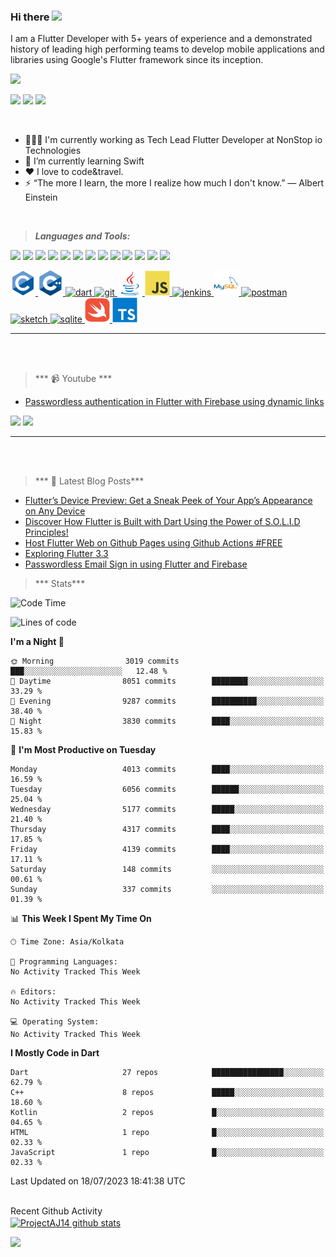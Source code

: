 ### Hi there <img src="https://media.giphy.com/media/hvRJCLFzcasrR4ia7z/giphy.gif" width="25px">

I am a Flutter Developer with 5+ years of experience and a demonstrated history of leading high performing teams to develop mobile applications and libraries using Google's Flutter framework since its inception.

![](https://profile-counter.glitch.me/ProjectAJ14/count.svg)


[<img src="https://img.shields.io/badge/instagram-%23E4405F.svg?&style=for-the-badge&logo=instagram&logoColor=white" />][instagram]
[<img src="https://img.shields.io/badge/twitter-%231DA1F2.svg?&style=for-the-badge&logo=twitter&logoColor=white" />][twitter]
[<img src="https://img.shields.io/badge/linkedin-%230077B5.svg?&style=for-the-badge&logo=linkedin&logoColor=white" />][linkedin]
<!-- [<img src="https://img.shields.io/badge/reddit-%23FF4500.svg?&style=for-the-badge&logo=reddit&logoColor=white" />][reddit] -->

<br/>


- 👨🏾‍💻 I'm currently working as Tech Lead Flutter Developer at NonStop io Technologies</span>
- 🌱 I’m currently learning Swift</span>
- ❤️ I love to code&travel.
- ⚡ “The more I learn, the more I realize how much I don't know.”
 ― Albert Einstein


<br />


> ***Languages and Tools:***

 
[<img src="https://img.shields.io/static/v1?message=FLUTTER&logo=flutter&labelColor=5C82DF&color=5C82DF&label=%20&style=for-the-badge" />][flutter]
[<img src="https://img.shields.io/static/v1?message=Android&logo=android&labelColor=18a096&color=18a096&label=%20&style=for-the-badge" />][android]
[<img src="https://img.shields.io/static/v1?message=IOS&logo=apple&labelColor=1DACF9&color=1DACF9&label=%20&style=for-the-badge" />][ios]
[<img src="https://img.shields.io/static/v1?message=Firebase&logo=Firebase&labelColor=F47C01&color=F47C01&label=%20&style=for-the-badge" />][firebase]
[<img src="https://img.shields.io/static/v1?message=Fastlane&logo=Fastlane&labelColor=090847&color=090847&label=%20&style=for-the-badge" />][firebase]
[<img src="https://img.shields.io/static/v1?message=Code Magic&logo=Code Magic&labelColor=FF3FCC&color=FF3FCC&label=%20&style=for-the-badge" />][code_magic]
[<img src="https://img.shields.io/static/v1?message=CICD&logo=CICD&labelColor=5F3485&color=5F3485&label=%20&style=for-the-badge" />][code_magic]
[<img src="https://img.shields.io/badge/Google%20Cloud%20-%234285F4.svg?&style=for-the-badge&logo=google-cloud&logoColor=white"/>][google cloud]
[<img src="https://img.shields.io/badge/github%20-%23121011.svg?&style=for-the-badge&logo=github&logoColor=white"/>][github]
[<img src ="https://img.shields.io/badge/MongoDB-%234ea94b.svg?&style=for-the-badge&logo=mongodb&logoColor=white"/>][mongodb]
[<img src="https://img.shields.io/badge/mysql-%2300f.svg?&style=for-the-badge&logo=mysql&logoColor=white"/>][mysql]
[<img src="https://img.shields.io/badge/material%20ui%20-%230081CB.svg?&style=for-the-badge&logo=material-ui&logoColor=white"/>][materialui]
[<img src="https://img.shields.io/badge/node.js%20-%2343853D.svg?&style=for-the-badge&logo=node.js&logoColor=white"/>][Nodejs]


<p align="left"> <a href="https://developer.android.com" target="_blank" rel="noreferrer">  <a href="https://www.cprogramming.com/" target="_blank" rel="noreferrer"> <img src="https://raw.githubusercontent.com/devicons/devicon/master/icons/c/c-original.svg" alt="c" width="40" height="40"/> </a> <a href="https://www.w3schools.com/cpp/" target="_blank" rel="noreferrer"> <img src="https://raw.githubusercontent.com/devicons/devicon/master/icons/cplusplus/cplusplus-original.svg" alt="cplusplus" width="40" height="40"/> </a> <a href="https://dart.dev" target="_blank" rel="noreferrer"> <img src="https://www.vectorlogo.zone/logos/dartlang/dartlang-icon.svg" alt="dart" width="40" height="40"/> <a href="https://git-scm.com/" target="_blank" rel="noreferrer"> <img src="https://www.vectorlogo.zone/logos/git-scm/git-scm-icon.svg" alt="git" width="40" height="40"/> </a> <a href="https://www.java.com" target="_blank" rel="noreferrer"> <img src="https://raw.githubusercontent.com/devicons/devicon/master/icons/java/java-original.svg" alt="java" width="40" height="40"/> </a> <a href="https://developer.mozilla.org/en-US/docs/Web/JavaScript" target="_blank" rel="noreferrer"> <img src="https://raw.githubusercontent.com/devicons/devicon/master/icons/javascript/javascript-original.svg" alt="javascript" width="40" height="40"/> </a> <a href="https://www.jenkins.io" target="_blank" rel="noreferrer"> <img src="https://www.vectorlogo.zone/logos/jenkins/jenkins-icon.svg" alt="jenkins" width="40" height="40"/> </a> <a href="https://www.mysql.com/" target="_blank" rel="noreferrer"> <img src="https://raw.githubusercontent.com/devicons/devicon/master/icons/mysql/mysql-original-wordmark.svg" alt="mysql" width="40" height="40"/> </a> <a href="https://postman.com" target="_blank" rel="noreferrer"> <img src="https://www.vectorlogo.zone/logos/getpostman/getpostman-icon.svg" alt="postman" width="40" height="40"/> </a> <a href="https://www.sketch.com/" target="_blank" rel="noreferrer"> <img src="https://www.vectorlogo.zone/logos/sketchapp/sketchapp-icon.svg" alt="sketch" width="40" height="40"/> </a> <a href="https://www.sqlite.org/" target="_blank" rel="noreferrer"> <img src="https://www.vectorlogo.zone/logos/sqlite/sqlite-icon.svg" alt="sqlite" width="40" height="40"/> </a> <a href="https://developer.apple.com/swift/" target="_blank" rel="noreferrer"> <img src="https://raw.githubusercontent.com/devicons/devicon/master/icons/swift/swift-original.svg" alt="swift" width="40" height="40"/> </a> <a href="https://www.typescriptlang.org/" target="_blank" rel="noreferrer"> <img src="https://raw.githubusercontent.com/devicons/devicon/master/icons/typescript/typescript-original.svg" alt="typescript" width="40" height="40"/> </a> </p>




-----------

<br />
<br />

> *** 📹 Youtube ***


- [Passwordless authentication in Flutter with Firebase using dynamic links](https://www.youtube.com/watch?v=JHTSgFl8VH0)

[<img src="https://img.shields.io/youtube/channel/subscribers/UCyV2fy32RyPgOco83tMkR-g?style=social" />][youtube]
[<img src="https://img.shields.io/youtube/channel/views/UCyV2fy32RyPgOco83tMkR-g?style=social" />][youtube]


-----------

<br />
<br />

> *** 📕 Latest Blog Posts***

<!-- BLOG-POST-LIST:START -->
- [Flutter’s Device Preview: Get a Sneak Peek of Your App’s Appearance on Any Device](https://blog.nonstopio.com/flutters-device-preview-get-a-sneak-peek-of-your-app-s-appearance-on-any-device-c55526604588?source=rss-809bf38703df------2)
- [Discover How Flutter is Built with Dart Using the Power of S.O.L.I.D Principles!](https://blog.nonstopio.com/discover-how-flutter-is-built-with-dart-using-the-power-of-s-o-l-i-d-principles-459781210913?source=rss-809bf38703df------2)
- [Host Flutter Web on Github Pages using Github Actions #FREE](https://blog.nonstopio.com/host-flutter-web-on-github-pages-using-github-actions-free-168585ec2981?source=rss-809bf38703df------2)
- [Exploring Flutter 3.3](https://blog.nonstopio.com/exploring-the-new-flutter-3-3-4d9e0fd062ff?source=rss-809bf38703df------2)
- [Passwordless Email Sign in using Flutter and Firebase](https://blog.nonstopio.com/passwordless-email-sign-in-using-flutter-and-firebase-36f159c9d1aa?source=rss-809bf38703df------2)
<!-- BLOG-POST-LIST:END -->


> *** Stats***

<!--START_SECTION:waka-->
![Code Time](http://img.shields.io/badge/Code%20Time-820%20hrs%206%20mins-blue)

![Lines of code](https://img.shields.io/badge/From%20Hello%20World%20I%27ve%20Written-507.0%20million%20lines%20of%20code-blue)

**I'm a Night 🦉** 

```text
🌞 Morning                3019 commits        ███░░░░░░░░░░░░░░░░░░░░░░   12.48 % 
🌆 Daytime                8051 commits        ████████░░░░░░░░░░░░░░░░░   33.29 % 
🌃 Evening                9287 commits        ██████████░░░░░░░░░░░░░░░   38.40 % 
🌙 Night                  3830 commits        ████░░░░░░░░░░░░░░░░░░░░░   15.83 % 
```
📅 **I'm Most Productive on Tuesday** 

```text
Monday                   4013 commits        ████░░░░░░░░░░░░░░░░░░░░░   16.59 % 
Tuesday                  6056 commits        ██████░░░░░░░░░░░░░░░░░░░   25.04 % 
Wednesday                5177 commits        █████░░░░░░░░░░░░░░░░░░░░   21.40 % 
Thursday                 4317 commits        ████░░░░░░░░░░░░░░░░░░░░░   17.85 % 
Friday                   4139 commits        ████░░░░░░░░░░░░░░░░░░░░░   17.11 % 
Saturday                 148 commits         ░░░░░░░░░░░░░░░░░░░░░░░░░   00.61 % 
Sunday                   337 commits         ░░░░░░░░░░░░░░░░░░░░░░░░░   01.39 % 
```


📊 **This Week I Spent My Time On** 

```text
🕑︎ Time Zone: Asia/Kolkata

💬 Programming Languages: 
No Activity Tracked This Week

🔥 Editors: 
No Activity Tracked This Week

💻 Operating System: 
No Activity Tracked This Week
```

**I Mostly Code in Dart** 

```text
Dart                     27 repos            ████████████████░░░░░░░░░   62.79 % 
C++                      8 repos             █████░░░░░░░░░░░░░░░░░░░░   18.60 % 
Kotlin                   2 repos             █░░░░░░░░░░░░░░░░░░░░░░░░   04.65 % 
HTML                     1 repo              █░░░░░░░░░░░░░░░░░░░░░░░░   02.33 % 
JavaScript               1 repo              █░░░░░░░░░░░░░░░░░░░░░░░░   02.33 % 
```




 Last Updated on 18/07/2023 18:41:38 UTC
<!--END_SECTION:waka-->

<br />


 
  <summary>Recent Github Activity</summary>
<a href="https://github.com/ProjectAJ14">
  <img align="center" src="https://github-readme-stats.vercel.app/api?username=ProjectAJ14&show_icons=true&line_height=27&count_private=true&title_color=ffffff&text_color=c9cacc&icon_color=2bbc8a&bg_color=1d1f21&theme=radical&hide_title=true" alt="ProjectAJ14 github stats" />
</a>
 




[instagram]: https://www.instagram.com/projectaj14
[linkedin]: https://www.linkedin.com/in/ajay-kumar-586b7a22a
[twitter]: https://twitter.com/AjayK_14
[Nodejs]: https://nodejs.org/en/
[aws]: https://aws.amazon.com/
[kubernetes]: https://kubernetes.io/
[docker]: https://www.docker.com/
[vscode]: https://code.visualstudio.com/
[github]: https://github.com/
[graphql]: https://graphql.org/
[react]: https://reactjs.org/
[mysql]: https://www.mysql.com/
[postgres]: https://www.postgresql.org/
[mongodb]: https://www.mongodb.com/
[python]: https://www.python.org/
[javascript]: https://developer.mozilla.org/en-US/docs/Web/JavaScript
[dart]: https://dart.dev/
[fastapi]: https://fastapi.tiangolo.com/
[flutter]: https://flutter.dev
[materialui]: https://material-ui.com/
[express]: http://expressjs.com/
[google cloud]: https://cloud.google.com/
[firebase]: https://firebase.google.com/
[code_magic]: https://codemagic.io/start/
[android]: https://android.com/
[ios]: https://developer.apple.com/
[youtube]: https://www.youtube.com/channel/UCyV2fy32RyPgOco83tMkR-g

![](https://hit.yhype.me/github/profile?user_id=35396392)
